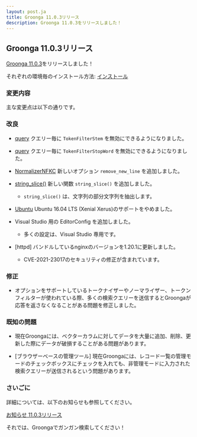 ```yaml
---
layout: post.ja
title: Groonga 11.0.3リリース
description: Groonga 11.0.3をリリースしました！
---
```


## Groonga 11.0.3リリース

[Groonga 11.0.3](/ja/docs/news.html#release-11-0-3)をリリースしました！

それぞれの環境毎のインストール方法: [インストール](/ja/docs/install.html)

### 変更内容

主な変更点は以下の通りです。

### 改良

* [query](/ja/docs/reference/functions/query.html) クエリー毎に ``TokenFilterStem`` を無効にできるようになりました。

* [query](/ja/docs/reference/functions/query.html) クエリー毎に ``TokenFilterStopWord`` を無効にできるようになりました。

* [NormalizerNFKC](/ja/docs/reference/normalizers.html) 新しいオプション ``remove_new_line`` を追加しました。

* [string_slice()](/ja/docs/reference/functions/string_slice.html) 新しい関数 ``string_slice()`` を追加しました。

  * ``string_slice()`` は、文字列の部分文字列を抽出します。

* [Ubuntu](/ja/docs/install/ubuntu.html) Ubuntu 16.04 LTS (Xenial Xerus)のサポートをやめました。

* Visual Studio 用の EditorConfig を追加しました。

  * 多くの設定は、Visual Studio 専用です。

* [httpd] バンドルしているnginxのバージョンを1.20.1に更新しました。

  * CVE-2021-23017のセキュリティの修正が含まれています。

### 修正

* オプションをサポートしているトークナイザーやノーマライザー、トークンフィルターが使われている際、多くの検索クエリーを送信するとGroongaが応答を返さなくなることがある問題を修正しました。

### 既知の問題

* 現在Groongaには、ベクターカラムに対してデータを大量に追加、削除、更新した際にデータが破損することがある問題があります。

* [ブラウザーベースの管理ツール] 現在Groongaには、レコード一覧の管理モードのチェックボックスにチェックを入れても、非管理モードに入力された検索クエリーが送信されるという問題があります。

### さいごに

詳細については、以下のお知らせも参照してください。

[お知らせ 11.0.3リリース](/ja/docs/news.html#release-11-0-3)

それでは、Groongaでガンガン検索してください！
